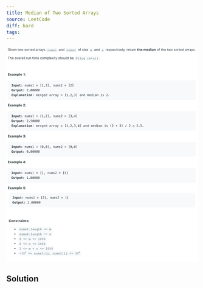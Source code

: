 ```yaml
---
title: Median of Two Sorted Arrays
source: LeetCode
diff: hard
tags:
---
```


<img class="medium-zoom" src="/algo/median-of-two-sorted-arrays.png" alt="https://leetcode.com/problems/median-of-two-sorted-arrays">

## Solution
